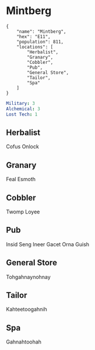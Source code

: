 # Mintberg

```
{
    "name": "Mintberg",
    "hex": "E11",
    "population": 811,
    "locations": [
        "Herbalist",
        "Granary",
        "Cobbler",
        "Pub",
        "General Store",
        "Tailor",
        "Spa"
    ]
}
```

```yml
Military: 3
Alchemical: 3
Lost Tech: 1
```

## Herbalist
Cofus Onlock

## Granary
Feal Esmoth

## Cobbler
Twomp Loyee

## Pub
Insid Seng
Ineer Gacet
Orna Guish

## General Store
Tohgahnaynohnay

## Tailor
Kahteetoogahnih

## Spa
Gahnahtoohah